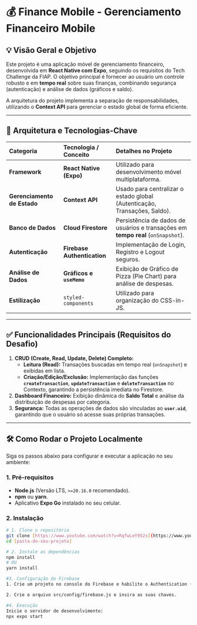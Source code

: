 # 💰 Finance Mobile - Gerenciamento Financeiro Mobile

## 💡 Visão Geral e Objetivo

Este projeto é uma aplicação móvel de gerenciamento financeiro, desenvolvida em **React Native com Expo**, seguindo os requisitos do Tech Challenge da FIAP. O objetivo principal é fornecer ao usuário um controle robusto e em **tempo real** sobre suas finanças, combinando segurança (autenticação) e análise de dados (gráficos e saldo).

A arquitetura do projeto implementa a separação de responsabilidades, utilizando o **Context API** para gerenciar o estado global de forma eficiente.

---

## 🚀 Arquitetura e Tecnologias-Chave

| Categoria | Tecnologia / Conceito | Detalhes no Projeto |
| :--- | :--- | :--- |
| **Framework** | **React Native (Expo)** | Utilizado para desenvolvimento móvel multiplataforma. |
| **Gerenciamento de Estado** | **Context API** | Usado para centralizar o estado global (Autenticação, Transações, Saldo). |
| **Banco de Dados** | **Cloud Firestore** | Persistência de dados de usuários e transações em **tempo real** (`onSnapshot`). |
| **Autenticação** | **Firebase Authentication** | Implementação de Login, Registro e Logout seguros. |
| **Análise de Dados** | **Gráficos e `useMemo`** | Exibição de Gráfico de Pizza (Pie Chart) para análise de despesas. |
| **Estilização** | `styled-components` | Utilizado para organização do CSS-in-JS. |

---

## ✅ Funcionalidades Principais (Requisitos do Desafio)

1.  **CRUD (Create, Read, Update, Delete) Completo:**
    * **Leitura (Read):** Transações buscadas em tempo real (`onSnapshot`) e exibidas em lista.
    * **Criação/Edição/Exclusão:** Implementação das funções **`createTransaction`**, **`updateTransaction`** e **`deleteTransaction`** no Contexto, garantindo a persistência imediata no Firestore.
2.  **Dashboard Financeiro:** Exibição dinâmica do **Saldo Total** e análise da distribuição de despesas por categoria.
3.  **Segurança:** Todas as operações de dados são vinculadas ao **`user.uid`**, garantindo que o usuário só acesse suas próprias transações.

---

## 🛠 Como Rodar o Projeto Localmente

Siga os passos abaixo para configurar e executar a aplicação no seu ambiente:

### 1. Pré-requisitos

* **Node.js** (Versão LTS, `>=20.16.0` recomendado).
* **npm** ou **yarn**.
* Aplicativo **Expo Go** instalado no seu celular.

### 2. Instalação

```bash
# 1. Clone o repositório
git clone [https://www.youtube.com/watch?v=RqfwLeY952s](https://www.youtube.com/watch?v=RqfwLeY952s)
cd [pasta-do-seu-projeto]

# 2. Instale as dependências
npm install
# OU
yarn install

#3. Configuração do Firebase
1. Crie um projeto no console do Firebase e habilite o Authentication (E-mail/Senha) e o Cloud Firestore.

2. Crie o arquivo src/config/firebase.js e insira as suas chaves.

#4. Execução
Inicie o servidor de desenvolvimento:
npx expo start

